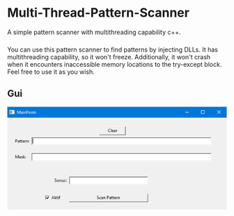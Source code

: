 # Multi-Thread-Pattern-Scanner
A simple pattern scanner with multithreading capability c++.

### 

  You can use this pattern scanner to find patterns by injecting DLLs. It has multithreading capability, so it won't freeze. Additionally, it won't crash when it encounters inaccessible memory locations to the try-except block. Feel free to use it as you wish.

## Gui
![Pattern Scanner Screenshot](https://github.com/Nurshot/Multi-Thread-Pattern-Scanner/raw/main/screenshot.png)
